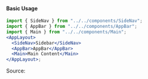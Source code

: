 #### Basic Usage

```jsx
import { SideNav } from "../../components/SideNav";
import { AppBar } from "../../components/AppBar";
import { Main } from "../../components/Main";
<AppLayout>
  <SideNav>Sidebar</SideNav>
  <AppBar>AppBar</AppBar>
  <Main>Main Content</Main>
</AppLayout>;
```

Source:

```js { "file": "./AppLayout.js" }
```
